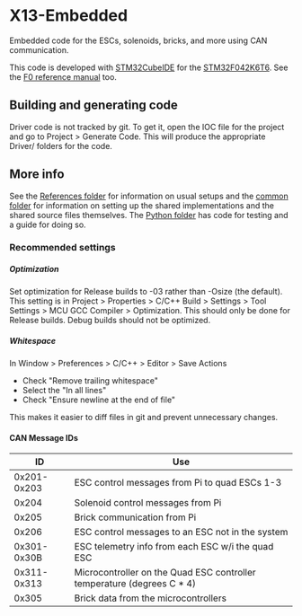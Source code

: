 # X13-Embedded

Embedded code for the ESCs, solenoids, bricks, and more using CAN communication.

This code is developed with [STM32CubeIDE](https://www.st.com/en/development-tools/stm32cubeide.html)
for the [STM32F042K6T6](https://www.st.com/content/ccc/resource/technical/document/datasheet/52/ad/d0/80/e6/be/40/ad/DM00105814.pdf/files/DM00105814.pdf/jcr:content/translations/en.DM00105814.pdf).
See the [F0 reference manual](https://www.st.com/resource/en/reference_manual/dm00031936-stm32f0x1stm32f0x2stm32f0x8-advanced-armbased-32bit-mcus-stmicroelectronics.pdf) too.


## Building and generating code
Driver code is not tracked by git. To get it, open the IOC file for the project
and go to Project > Generate Code. This will produce the appropriate Driver/ folders
for the code.

## More info
See the [References folder](References) for information on usual setups and
the [common folder](common) for information on setting up the shared implementations
and the shared source files themselves. The [Python folder](Python) has code for testing
and a guide for doing so.


### Recommended settings
##### Optimization
Set optimization for Release builds to -03 rather than -Osize (the default). This setting is in
Project > Properties > C/C++ Build > Settings > Tool Settings > MCU GCC Compiler > Optimization.
This should only be done for Release builds. Debug builds should not be optimized.

##### Whitespace
In Window > Preferences > C/C++ > Editor > Save Actions
* Check "Remove trailing whitespace"
* Select the "In all lines"
* Check "Ensure newline at the end of file"

This makes it easier to diff files in git and prevent unnecessary changes.


#### CAN Message IDs

| ID | Use |
| --- | --- |
| 0x201-0x203 | ESC control messages from Pi to quad ESCs 1-3 |
| 0x204 | Solenoid control messages from Pi |
| 0x205 | Brick communication from Pi |
| 0x206 | ESC control messages to an ESC not in the system |
| 0x301-0x30B | ESC telemetry info from each ESC w/i the quad ESC |
| 0x311-0x313 | Microcontroller on the Quad ESC controller temperature (degrees C \* 4) |
| 0x305 | Brick data from the microcontrollers |
